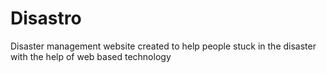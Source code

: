 # Disastro

Disaster management website created to help people stuck in the disaster with the help of web based technology
